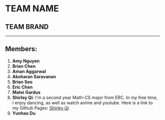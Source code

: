 # TEAM NAME
## TEAM BRAND

---
## Members:
1. **Amy Nguyen**
2. **Brian Chen**
3. **Aman Aggarwal**
4. **Aksharan Saravanan**
5. **Brian Seo**
6. **Eric Chen**
7. **Matei Gardus**
8. **Shirley Qi**: 
I'm a second year Math-CS major from ERC. In my free time, I enjoy dancing, as well as watch anime and youtube. Here is a link to my Github Pages: [Shirley Qi](https://sq19.github.io/shirley.github.io/)
9.  **Yunhao Du**

